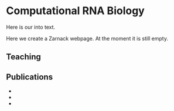 # Computational RNA Biology
 Here is our into text.

Here we create a Zarnack webpage. At the moment it is still empty.

## Teaching


## Publications
-
-
- 
